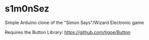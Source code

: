 s1m0nSez
========

Simple Arduino clone of the "Simon Says"/Wizard Electronic game


Requires the Button Library: https://github.com/tigoe/Button
